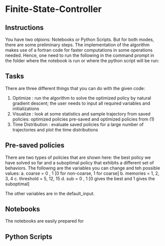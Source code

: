 # Finite-State-Controller

## Instructions
You have two otpions: Notebooks or Python Scripts. But for both modes, there are some preliminary steps. The implementation of the algorithm makes use of a fortran code for faster computations in some operations needed. Hence, one need to run the following in the command prompt in the folder where the notebook is run or where the python script will be run:

## Tasks
There are three different things that you can do with the given code:
1. Optimize : run the algorithm to solve the optimized policy by natural gradient descent; the user needs to input all required variables and initializations
2. Visualize : look at some statistics and sample trajectory from saved policies: optimized policies pre-saved and optimized policies from (1) 
3. Time Distribution : evaluate saved policies for a large number of trajectories and plot the time distributions

## Pre-saved policies
There are two types of policies that are shown here: the best policy we have solved so far and a suboptimal policy that exhibits a different set of behaviors. The following are the variables you can change and teh possible values: 
a. coarse = 0 , 1 [0 for non-coarse, 1 for coarse]
b. memories = 1, 2, 3, 4 
c. threshold = 5, 12, 15 
d. sub = 0 , 1 [0 gives the best and 1 gives the suboptimal] 

The other variables are in the default_input.

## Notebooks
The notebooks are easily prepared for 

## Python Scripts
